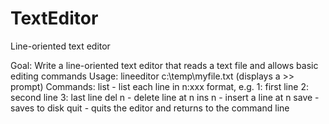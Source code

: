 # TextEditor
Line-oriented text editor

Goal:
Write a line-oriented text editor that reads a text file and allows basic editing commands
 Usage:
lineeditor c:\temp\myfile.txt
(displays a >> prompt) 
Commands:
list - list each line in n:xxx format, e.g.
1: first line
2: second line
3: last line
del n - delete line at n
ins n - insert a line at n
save - saves to disk
quit - quits the editor and returns to the command line
